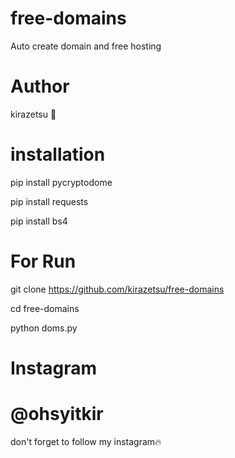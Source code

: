 # free-domains
Auto create domain and free hosting

# Author
kirazetsu 👑

# installation
pip install pycryptodome

pip install requests

pip install bs4

# For Run
git clone https://github.com/kirazetsu/free-domains

cd free-domains

python doms.py

# Instagram
# @ohsyitkir
don't forget to follow my instagram🔥
